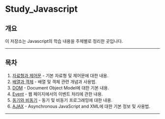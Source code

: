 # Study_Javascript

## 개요

이 저장소는 Javascript의 학습 내용을 주제별로 정리한 곳입니다.

---

## 목차

1. [자료형과 제어문](./(1)%20자료형과%20제어문.md) - 기본 자료형 및 제어문에 대한 내용.
2. [배열과 객체](./(2)%20배열과%20객체.md) - 배열 및 객체 관련 개념과 사용법.
3. [DOM](./(3)%20DOM.md) - Document Object Model에 대한 기본 내용.
4. [Event](./(4)%20Event.md) - 웹 페이지에서의 이벤트 처리에 관한 내용.
5. [동기와 비동기](./(5)%20동기와%20비동기.md) - 동기 및 비동기 프로그래밍에 대한 내용.
6. [AJAX](./(6)%20AJAX.md) - Asynchronous JavaScript and XML에 대한 기본 정보 및 사용법.

---
